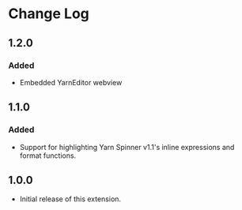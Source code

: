 # Change Log

## 1.2.0

### Added

- Embedded YarnEditor webview

## 1.1.0

### Added

- Support for highlighting Yarn Spinner v1.1's inline expressions and format functions.

## 1.0.0

- Initial release of this extension.
